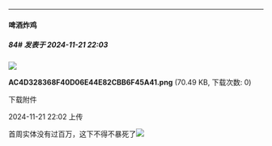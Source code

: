 ﻿
*****

####  啤酒炸鸡  
##### 84#       发表于 2024-11-21 22:03

<img src="https://img.saraba1st.com/forum/202411/21/220218xbltlzqzobnq9o9u.png" referrerpolicy="no-referrer">

<strong>AC4D328368F40D06E44E82CBB6F45A41.png</strong> (70.49 KB, 下载次数: 0)

下载附件

2024-11-21 22:02 上传

首周实体没有过百万，这下不得不暴死了<img src="https://static.saraba1st.com/image/smiley/face2017/044.png" referrerpolicy="no-referrer">


